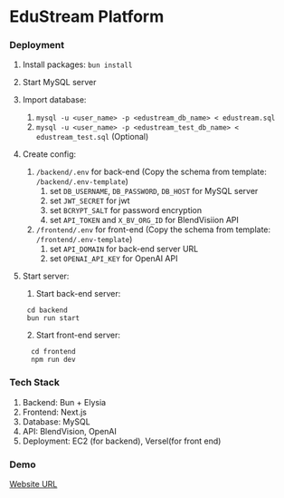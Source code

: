 # EduStream Platform

### Deployment

1. Install packages: `bun install`
2. Start MySQL server
3. Import database:
    1. `mysql -u <user_name> -p <edustream_db_name> < edustream.sql`
    2. `mysql -u <user_name> -p <edustream_test_db_name> < edustream_test.sql` (Optional)
4. Create config:
    1. `/backend/.env` for back-end (Copy the schema from template: `/backend/.env-template`)
       1. set `DB_USERNAME`, `DB_PASSWORD`, `DB_HOST` for MySQL server
       2. set `JWT_SECRET` for jwt
       3. set `BCRYPT_SALT` for password encryption
       4. set `API_TOKEN` and `X_BV_ORG_ID` for BlendVisiion API
    2. `/frontend/.env` for front-end (Copy the schema from template: `/frontend/.env-template`)
       1. set `API_DOMAIN` for back-end server URL
       2. set `OPENAI_API_KEY` for OpenAI API
5. Start server:
   1. Start back-end server:

   ```ssh
    cd backend
    bun run start
   ```

    2. Start front-end server:

    ```ssh
      cd frontend
      npm run dev
    ```

### Tech Stack

1. Backend: Bun + Elysia
2. Frontend: Next.js
3. Database: MySQL
4. API: BlendVision, OpenAI
5. Deployment: EC2 (for backend), Versel(for front end)

### Demo

[Website URL](https://edustream-online-learning-platform.vercel.app)
